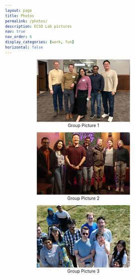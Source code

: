 ```yaml
---
layout: page
title: Photos
permalink: /photos/
description: ECSO Lab pictures
nav: true
nav_order: 6
display_categories: [work, fun]
horizontal: false
---
```


<style>
  .photo-container img {
    width: 300px;
    height: 200px;
    object-fit: cover;
  }
  .photo-container figure {
    text-align: center;
  }
</style>

<div class="container photo-container">
  <div class="row justify-content-center">
    <div class="col-auto">
      <figure>
        <img src="/assets/img/grouppic1_2.jpg" alt="Image 1">
        <figcaption>Group Picture 1</figcaption>
      </figure>
    </div>
    <div class="col-auto">
      <figure>
        <img src="/assets/img/grouppic3_2.jpg" alt="Image 2">
        <figcaption>Group Picture 2</figcaption>
      </figure>
    </div>
    <div class="col-auto">
      <figure>
        <img src="/assets/img/grouppic2_2.jpg" alt="Image 3">
        <figcaption>Group Picture 3</figcaption>
      </figure>
    </div>
  </div>
</div>
